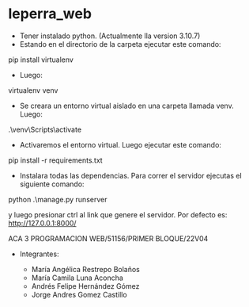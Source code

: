 # leperra_web

- Tener instalado python. (Actualmente lla version 3.10.7)
- Estando en el directorio de la carpeta ejecutar este comando: 

pip install virtualenv

- Luego:

virtualenv venv

- Se creara un entorno virtual aislado en una carpeta llamada venv. Luego:

.\venv\Scripts\activate

- Activaremos el entorno virtual. Luego ejecutar este comando:

pip install -r requirements.txt

- Instalara todas las dependencias. Para correr el servidor ejecutas el siguiente comando:

python .\manage.py runserver

y luego presionar ctrl al link que genere el servidor. Por defecto es: http://127.0.0.1:8000/


ACA 3 PROGRAMACION WEB/51156/PRIMER BLOQUE/22V04
- Integrantes:

  - María Angélica Restrepo Bolaños
  - María Camila Luna Aconcha
  - Andrés Felipe Hernández Gómez
  - Jorge Andres Gomez Castillo
